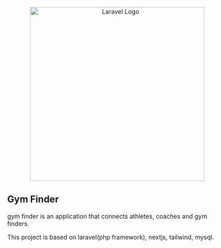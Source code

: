 <p align="center"><a href="https://laravel.com" target="_blank"><img src="https://raw.githubusercontent.com/laravel/art/master/logo-lockup/5%20SVG/2%20CMYK/1%20Full%20Color/laravel-logolockup-cmyk-red.svg" width="400" alt="Laravel Logo"></a></p>

## Gym Finder

gym finder is an application that connects athletes, coaches and gym finders. 

This project is based on laravel(php framework), nextjs, tailwind, mysql.
